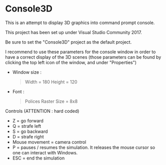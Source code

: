 # Console3D

This is an attempt to display 3D graphics into command prompt console.

This project has been set up under Visual Studio Community 2017.

Be sure to set the "Console3D" project as the default project.

I recommend to use these parameters for the console window in order to have a correct display of the 3D scenes
(those parameters can be found by clicking the top left icon of the window, and under "Properties")
  - Window size :
    > Width  = 180
    > Height = 120
  - Font :
    > Polices Raster
    > Size = 8x8
    
Controls (ATTENTION : hard coded)
  - Z = go forward
  - Q = strafe left
  - S = go backward
  - D = strafe right
  - Mouse movement = camera control
  - P = pauses / resumes the simulation. It releases the mouse cursor so one can interact with Windows.
  - ESC = end the simulation
